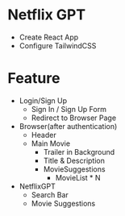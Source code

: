 # Netflix GPT

- Create React App
- Configure TailwindCSS


# Feature
- Login/Sign Up
    - Sign In / Sign Up Form
    - Redirect to Browser Page
- Browser(after authentication)
    - Header
    - Main Movie
        - Trailer in Background
        - Title & Description
        - MovieSuggestions
            - MovieList * N
- NetflixGPT
    - Search Bar
    - Movie Suggestions
